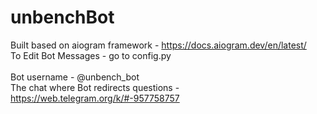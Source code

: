 # unbenchBot 

Built based on aiogram framework - https://docs.aiogram.dev/en/latest/ <br>
To Edit Bot Messages - go to config.py <br>
<br>
Bot username - @unbench_bot <br>
The chat where Bot redirects questions - https://web.telegram.org/k/#-957758757 <br>

